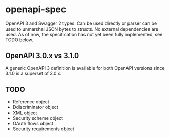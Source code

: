 # openapi-spec

OpenAPI 3 and Swagger 2 types. Can be used directly or parser can be used to unmarshal JSON bytes to structs.
No external dependencies are used. As of now, the specification has not yet been fully implemented, see TODO below.

## OpenAPI 3.0.x vs 3.1.0
A generic OpenAPI 3 definition is available for both OpenAPI versions since 3.1.0 is a superset of 3.0.x.

## TODO
- Reference object
- Ddiscriminator object
- XML object
- Security scheme object
- OAuth flows object
- Security requirements object
